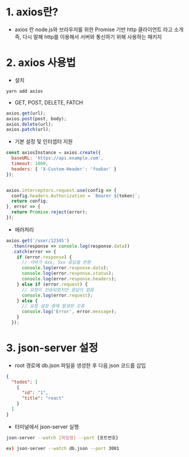 # 1. axios란?
- axios 란 node.js와 브라우저를 위한 Promise 기반 http 클라이언트 라고 소개 즉, 다시 말해 http를 이용해서 서버와 통신하기 위해 사용하는 패키지  


# 2. axios 사용법  
- 설치  
```bash
yarn add axios
```

- GET, POST, DELETE, FATCH
```js
axios.get(url);
axios.post(post, body);
axios.delete(url);
axios.patch(url);
```


- 기본 설정 및 인터셉터 지원
```js
const axiosInstance = axios.create({
  baseURL: 'https://api.example.com',
  timeout: 1000,
  headers: { 'X-Custom-Header': 'foobar' }
});


axios.interceptors.request.use(config => {
  config.headers.Authorization = `Bearer ${token}`;
  return config;
}, error => {
  return Promise.reject(error);
});
```

 - 에러처리
```js
axios.get('/user/12345')
  .then(response => console.log(response.data))
  .catch(error => {
    if (error.response) {
      // 서버가 4xx, 5xx 응답을 반환
      console.log(error.response.data);
      console.log(error.response.status);
      console.log(error.response.headers);
    } else if (error.request) {
      // 요청이 전송되었지만 응답이 없음
      console.log(error.request);
    } else {
      // 요청 설정 중에 발생한 오류
      console.log('Error', error.message);
    }
  });
```


# 3. json-server 설정
- root 경로에 db.json 파일을 생성한 후 다음 json 코드를 삽입  
```json
{
  "todos": [
    {
      "id": "1",
      "title": "react"
    }
  ]
}
```



- 터미널에서 json-server 실행
  
```bash
json-server --watch [파일명] --port {포트번호}

ex) json-server --watch db.json --port 3001
```


